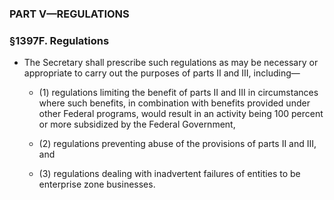### PART V—REGULATIONS

### §1397F. Regulations
* The Secretary shall prescribe such regulations as may be necessary or appropriate to carry out the purposes of parts II and III, including—

  * (1) regulations limiting the benefit of parts II and III in circumstances where such benefits, in combination with benefits provided under other Federal programs, would result in an activity being 100 percent or more subsidized by the Federal Government,

  * (2) regulations preventing abuse of the provisions of parts II and III, and

  * (3) regulations dealing with inadvertent failures of entities to be enterprise zone businesses.
